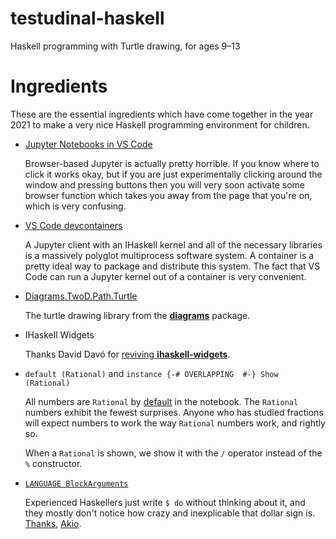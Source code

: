 # testudinal-haskell

Haskell programming with Turtle drawing, for ages 9–13


# Ingredients

These are the essential ingredients which
have come together in the year 2021 to make a very nice Haskell programming
environment for children.

* [Jupyter Notebooks in VS Code](https://code.visualstudio.com/docs/datascience/jupyter-notebooks)

  Browser-based Jupyter is actually pretty horrible. If you know where to click it works okay,
  but if you are just experimentally clicking around the window and pressing buttons
  then you will very soon activate some browser function which takes you away from the page
  that you're on, which is very confusing.

* [VS Code devcontainers](https://github.com/microsoft/vscode-dev-containers)

  A Jupyter client with an IHaskell kernel and all of the necessary libraries
  is a massively polyglot multiprocess software system. A container is a pretty
  ideal way to package and distribute this system. The fact that VS Code can
  run a Jupyter kernel out of a container is very convenient.

* [Diagrams.TwoD.Path.Turtle](https://hackage.haskell.org/package/diagrams-contrib/docs/Diagrams-TwoD-Path-Turtle.html)

  The turtle drawing library from the
  [__diagrams__](https://archives.haskell.org/projects.haskell.org/diagrams/)
  package.

* IHaskell Widgets

  Thanks David Davó for [reviving __ihaskell-widgets__](https://gsoc21.ddavo.me/).

* `default (Rational)` and `instance {-# OVERLAPPING  #-} Show (Rational)`

  All numbers are `Rational` by
  [default](https://www.haskell.org/tutorial/numbers.html#sect10.4)
  in the notebook. The `Rational` numbers
  exhibit the fewest surprises.
  Anyone who has studied fractions will expect numbers to work the way `Rational`
  numbers work, and rightly so.

  When a `Rational` is shown, we show it with the `/` operator instead of the
  `%` constructor.

* [`LANGUAGE BlockArguments`](https://downloads.haskell.org/~ghc/latest/docs/html/users_guide/exts/block_arguments.html)

  Experienced Haskellers just write `$ do` without thinking about it, and
  they mostly don't notice how crazy and inexplicable that dollar sign is.
  [Thanks](https://gitlab.haskell.org/ghc/ghc/-/issues/10843),
  [Akio](https://ghc-proposals.readthedocs.io/en/latest/proposals/0090-block-arguments.html).